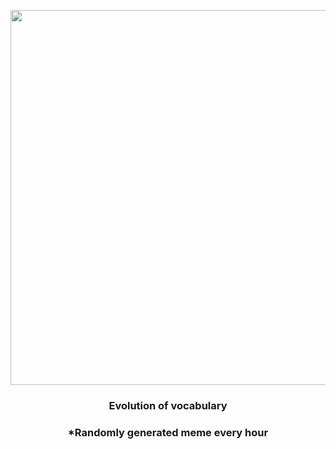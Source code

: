<p align="center">
        <img src="https://i.redd.it/qshqa5nuysj91.jpg" width="600" height="600">
        </p>
        <h3 align="center">Evolution of vocabulary</h3>
        <h3 align="center">*Randomly generated meme every hour</h3>
    